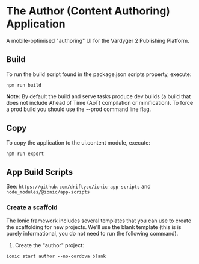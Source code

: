 # The Author (Content Authoring) Application

A mobile-optimised "authoring" UI for the Vardyger 2 Publishing Platform.

## Build

To run the build script found in the package.json scripts property, execute:

    npm run build

**Note:** By default the build and serve tasks produce dev builds (a build that does not include Ahead of Time (AoT) compilation or minification). To force a prod build you should use the --prod command line flag.
    
## Copy

To copy the application to the ui.content module, execute:

    npm run export

## App Build Scripts

See: `https://github.com/driftyco/ionic-app-scripts` and `node_modules/@ionic/app-scripts`

### Create a scaffold
The Ionic framework includes several templates that you can use to create the scaffolding for new projects. We'll use the blank template (this is is purely informational, you do not need to run the following command).

1. Create the "author" project: 

```  
ionic start author --no-cordova blank
```
